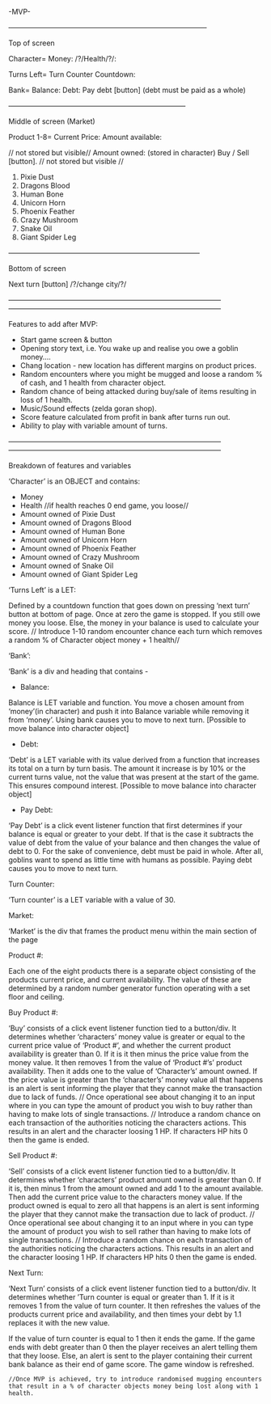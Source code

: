 -MVP-

————————————————————————————

Top of screen

Character=
Money:
/?/Health/?/:

Turns Left=
Turn Counter Countdown:

Bank=
Balance:
Debt:
Pay debt [button] (debt must be paid as a whole)

—————————————————————————

Middle of screen (Market)

Product 1-8=
Current Price:
Amount available:

// not stored but visible//
Amount owned:  (stored in character)
Buy / Sell [button].
// not stored but visible //


1. Pixie Dust
2. Dragons Blood
3. Human Bone
4. Unicorn Horn
5. Phoenix Feather
6. Crazy Mushroom
7. Snake Oil
8. Giant Spider Leg

———————————————————————————

Bottom of screen

Next turn [button]
/?/change city/?/

——————————————————————————————
——————————————————————————————

Features to add after MVP:
* Start game screen & button
* Opening story text, i.e. You wake up and realise you owe a goblin money….
* Chang location - new location has different margins on product prices.
* Random encounters where you might be mugged and loose a random % of cash, and 1 health from character object.
* Random chance of being attacked during buy/sale of items resulting in loss of 1 health.
* Music/Sound effects (zelda goran shop).
* Score feature calculated from profit in bank after turns run out.
* Ability to play with variable amount of turns.

——————————————————————————————
——————————————————————————————



Breakdown of features and variables

‘Character’ is an OBJECT and contains:

- Money
- Health     //if health reaches 0 end game, you loose//
- Amount owned of Pixie Dust
- Amount owned of Dragons Blood
- Amount owned of Human Bone
- Amount owned of Unicorn Horn
- Amount owned of Phoenix Feather
- Amount owned of Crazy Mushroom
- Amount owned of Snake Oil
- Amount owned of Giant Spider Leg

‘Turns Left’ is a LET:

Defined by a countdown function that goes down on pressing ‘next turn’ button at bottom of page.
Once at zero the game is stopped.
If you still owe money you loose.
Else, the money in your balance is used to calculate your score.
// Introduce 1-10 random encounter chance each turn which removes a random % of Character object money + 1 health//


‘Bank’:

‘Bank’ is a div and heading that contains -


- Balance:

Balance is LET variable and function.
You move a chosen amount from ‘money’(in character) and push it into Balance variable while removing it from ‘money’. Using bank causes you to move to next turn.    [Possible to move balance into character object]

- Debt:

‘Debt’ is a LET variable with its value derived from a function that increases its total on a turn by turn basis. The amount it increase is by 10% or the current turns value, not the value that was present at the start of the game. This ensures compound interest.  [Possible to move balance into character object]

- Pay Debt:

‘Pay Debt’ is a click event listener function that first determines if your balance is equal or greater to your debt. If that is the case it subtracts the value of debt from the value of your balance and then changes the value of debt to 0. For the sake of convenience, debt must be paid in whole. After all, goblins want to spend as little time with humans as possible.  Paying debt causes you to move to next turn.


Turn Counter:

‘Turn counter’ is a LET variable with a value of 30.


Market:

‘Market’ is the div that frames the product menu within the main section of the page


Product #:

Each one of the eight products there is a separate object consisting of the products current price, and current availability. The value of these are determined by a random number generator function operating with a set floor and ceiling.  


Buy Product #:

‘Buy’ consists of a click event listener function tied to a button/div.
It determines whether ‘characters’ money value is greater or equal to the current price value of ‘Product #’, and whether the current product availability is greater than 0.
If it is it then minus the price value from the money value.
It then removes 1 from the value of ‘Product #’s’ product availability.
Then it adds one to the value of ‘Character’s’ amount owned.
If the price value is greater than the ‘character’s’ money value all that happens is an alert is sent informing the player that they cannot make the transaction due to lack of funds.
	// Once operational see about changing it to an input where in you can type the amount of product you wish to buy rather than having to make lots of single transactions.
	// Introduce a random chance on each transaction of the authorities noticing the characters actions. This results in an alert and the character loosing 1 HP. If characters HP hits 0 then the game is ended.


Sell Product #:

‘Sell’ consists of a click event listener function tied to a button/div.
It determines whether ‘characters’ product amount owned is greater than 0.
If it is, then minus 1 from the amount owned and add 1 to the amount available. Then add the current price value to the characters money value.
If the product owned is equal to zero all that happens is an alert is sent informing the player that they cannot make the transaction due to lack of product.
	// Once operational see about changing it to an input where in you can type the amount of product you wish to sell rather than having to make lots of single transactions.
	// Introduce a random chance on each transaction of the authorities noticing the characters actions. This results in an alert and the character loosing 1 HP. If characters HP hits 0 then the game is ended.


Next Turn:

‘Next Turn’ consists of a click event listener function tied to a button/div.
It determines whether ’Turn counter is equal or greater than 1.
If it is it removes 1 from the value of turn counter.
It then refreshes the values of the products current price and availability, and then times your debt by 1.1 replaces it with the new value.

If the value of turn counter is equal to 1 then it ends the game.
If the game ends with debt greater than 0 then the player receives an alert telling them that they loose.
Else, an alert is sent to the player containing their current bank balance as their end of game score.
The game window is refreshed.

	//Once MVP is achieved, try to introduce randomised mugging encounters that result in a % of character objects money being lost along with 1 health.
